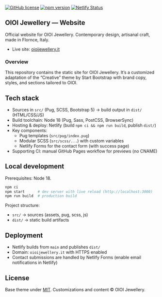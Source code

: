[![GitHub license](https://img.shields.io/badge/license-MIT-blue.svg)](https://raw.githubusercontent.com/StartBootstrap/startbootstrap-creative/master/LICENSE)
[![npm version](https://img.shields.io/npm/v/startbootstrap-creative.svg)](https://www.npmjs.com/package/startbootstrap-creative)
[![Netlify Status](https://api.netlify.com/api/v1/badges/d05bdf5b-4f46-4ac4-8a3e-05caf4dccf77/deploy-status)](https://app.netlify.com/projects/oioi-website/deploys)

## OIOI Jewellery — Website

Official website for OIOI Jewellery. Contemporary design, artisanal craft, made in Flornce, Italy.

- Live site: [oioijewellery.it](https://oioijewellery.it)

### Overview

This repository contains the static site for OIOI Jewellery. It’s a customized adaptation of the
“Creative” theme by Start Bootstrap with brand copy, styles, and sections tailored to OIOI.

## Tech stack

- Sources in `src/` (Pug, SCSS, Bootstrap 5) → build output in `dist/` (HTML/CSS/JS)
- Build toolchain: Node 18 (Pug, Sass, PostCSS, BrowserSync)
- Hosting & deploy: Netlify (build `npm ci && npm run build`, publish `dist/`)
- Key components:
  - Pug templates (`src/pug/index.pug`)
  - Modular SCSS (`src/scss/...`) with custom variables
  - Netlify Forms for the contact form (with success page)
- Supporting CI: manual GitHub Pages workflow for previews (no CNAME)

## Local development

Prerequisites: Node 18.

```bash
npm ci
npm start      # dev server with live reload (http://localhost:3000)
npm run build  # production build
```

Project structure:

- `src/` → sources (assets, pug, scss, js)
- `dist/` → static build artifacts

## Deployment

- Netlify builds from `main` and publishes `dist/`
- Domain: `oioijewellery.it` with HTTPS enabled
- Contact submissions are handled by Netlify Forms (enable email notifications in Netlify)

## License

Base theme under [MIT](https://github.com/StartBootstrap/startbootstrap-creative/blob/master/LICENSE). Customizations and content © OIOI Jewellery.
